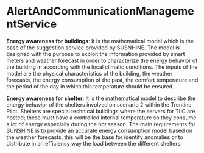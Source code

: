 # AlertAndCommunicationManagementService

**Energy awareness for buildings**: It is the mathematical model which is the base of the suggestion service provided by SUSNHINE. The model is designed with the purpose to exploit the information provided by smart meters and weather forecast in order to characterize the energy behavior of the building in according with the local climatic conditions. The inputs of the model are the physical characteristics of the building, the weather forecasts, the energy consumption of the past, the comfort temperature and the period of the day in which this temperature should be ensured.

**Energy awareness for shelter**: It is the mathematical model to describe the energy behavior of the shelters involved on scenario 2 within the Trentino Pilot. Shelters are special technical buildings where the servers for TLC are hosted; these must have a controlled internal temperature so they consume a lot of energy especially during the hot season. The main requirements for SUNSHINE is to provide an accurate energy consumption model based on the weather forecasts, this will be the base for identify anomalies or to distribute in an efficiency way the load between the different shelters.
